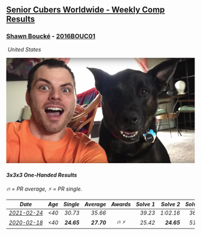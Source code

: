 <style>table {white-space: nowrap;}</style>
<link rel="stylesheet" type="text/css" href="/scw-comp/css/flags.css" />

## [Senior Cubers Worldwide - Weekly Comp Results](/scw-comp/results/)
### [Shawn Boucké](README.md) - [2016BOUC01](https://www.worldcubeassociation.org/persons/2016BOUC01?event=333oh)

<i class="flag flag-US" />&nbsp;United States

![Shawn Boucké](1471010375.png)

#### 3x3x3 One-Handed Results

<span style="white-space: nowrap;">🔥 = PR average</span>, <span style="white-space: nowrap;">⚡ = PR single</span>.

| Date | Age | Single | Average | Awards | Solve 1 | Solve 2 | Solve 3 | Solve 4 | Solve 5 | Video |
| :--: | :--: | --: | --: | :--: | --: | --: | --: | --: | --: | :-- |
| [2021-02-24](../../results/2021-02-24/333oh.md) | <40 | 30.73 | 35.66 |  | 39.23 | 1:02.16 | 36.89 | 30.73 | 30.87 | [Desktop](https://www.facebook.com/events/256148192722702/permalink/257856055885249) / [Mobile](https://m.facebook.com/events/256148192722702?view=permalink&id=257856055885249) |
| [2020-02-18](../../results/2020-02-18/333oh.md) | <40 | **24.65** | **27.70** | 🔥 ⚡ | 25.42 | **24.65** | 51.36 | 29.41 | 28.28 | [Desktop](https://www.facebook.com/events/1618332754973681/permalink/1621909717949318) / [Mobile](https://m.facebook.com/events/1618332754973681?view=permalink&id=1621909717949318) |


<!-- Global site tag (gtag.js) - Google Analytics -->
<script async src="https://www.googletagmanager.com/gtag/js?id=UA-86348435-3"></script>
<script>window.dataLayer = window.dataLayer || []; function gtag() {dataLayer.push(arguments);} gtag('js', new Date()); gtag('config', 'UA-86348435-3');</script>
